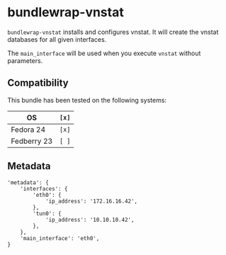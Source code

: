 # bundlewrap-vnstat

`bundlewrap-vnstat` installs and configures vnstat.
It will create the vnstat databases for all given interfaces.

The `main_interface` will be used when you execute `vnstat` without parameters.

## Compatibility

This bundle has been tested on the following systems:

| OS          | `[x]` |
| ----------- | ----- |
| Fedora 24   | `[x]` |
| Fedberry 23 | `[ ]` |


## Metadata

    'metadata': {
        'interfaces': {
            'eth0': {
                'ip_address': '172.16.16.42',
            },
            'tun0': {
                'ip_address': '10.10.10.42',
            },
        },
        'main_interface': 'eth0',
    }